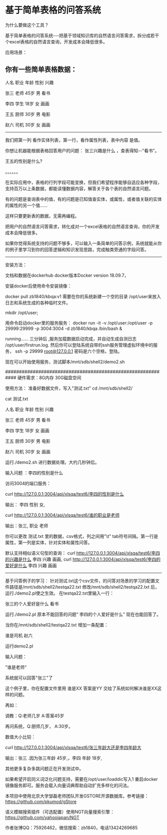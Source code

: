 # 基于简单表格的问答系统
为什么要做这个工具？

基于简单表格的问答系统---把基于领域知识库的自然语言问答需求，拆分成若干个excel表格的自然语言查询，开发成本会降低很多。

应用场景：

你有一些简单表格数据：
----------------------------------
人名    职业    年龄    性别    兴趣

张三    老师    45岁    男      看书

李四    学生    18岁    女      画画

王五    厨师    30岁    男      电影

赵六    司机    30岁    女      画画


------------------------------------

我们把第一列 看作实体列表，第一行，看作属性列表，表中内容 是值。

你想让机器能根据表格回答用户的问题： 张三兴趣是什么 ，查表得知--"看书"。

王五的性别是什么?

。。。。。。


在实际应用中，表格的行列字段可能变换，但我们希望程序能够自适应各种字段，支持百万以上条数据，都能读懂数据内容，解答关于各个表的自然语言问题。

有的问题是查询表中的值，有的问题是已知值查实体，或属性，或者值关联的实体的属性的另一个值......

这样只要更新表的数据，无需再编程。

把用户的自然语言问答需求，转化成对一个excel表格的自然语言查询，你的开发成本会降低很多。

如果你觉得系统支持的问题不够多，可以输入一条简单的问答示例，系统就能从你的例子里学习到你的回答逻辑和知识发现思路，完成触类旁通的字段问答。


------------------------------

安装方法：

文档和数据在dockerhub
docker版本Docker version 18.09.7，

安装docker后使用命令安装镜像：

docker pull zb1840/kbqa:v1
需要在你的系统新建一个空的目录 /opt/user来放入日志和系统生成的各种临时文件。

mkdir /opt/user;

用命令启动docker里的服务服务：
docker run -it -v /opt/user:/opt/user -p 29999:29999 -p 3004:3004   -d zb1840/kbqa /bin/bash &

running......
三分钟后 ,服务加载数据启动完成，并自动生成自测日志  /opt/user/firstrun.log. 
然后你可以登陆系统自带的ssh服务管理虚拟环境中的服务，
ssh -p 29999  root@127.0.0.1
密码是六个空格，登陆。

现在可以开始使用服务，测试脚本/mnt/sdb/shell2/demo2.sh 

############################################################
硬件需求：8G内存 30G磁盘空间

使用方法：
准备好数据文件，写入"测试.txt"
cd /mnt/sdb/shell2/

cat 测试.txt 

人名    职业    年龄    性别    兴趣

张三    老师    45岁    男      看书

李四    学生    18岁    女      画画

王五    厨师    30岁    男      电影

赵六    司机    30岁    女      画画

运行./demo2.sh 进行数据处理。大约几秒钟后。

输入问题 ：李四的性别是什么

访问3004的端口服务：

curl http://127.0.0.1:3004/api/xlsqa/test6/李四的性别是什么

输出：  李四 性别 女,


 curl http://127.0.0.1:3004/api/xlsqa/test6/谁的职业是老师
 
 输出：张三, 职业 老师
 


你可以更改 测试.txt 里的数据，csv格式，列之间用"\t" tab符号间隔。第一行是属性，第一列是实体，针对实体和属性问答。

默认支持相似语义句型的查询：
curl http://127.0.0.1:3004/api/xlsqa/test6/李四的兴趣是什么
李四 兴趣 画画,
curl http://127.0.0.1:3004/api/xlsqa/test6/李四的爱好是什么
李四 兴趣 画画

------------------------------
基于问答例子的学习：
针对测试.txt这个csv文件，的问答对场景的学习的配置文件路径是/mnt/sdb/shell2/testqa22.txt
修改/mnt/sdb/shell2/testqa22.txt 后，运行./demo2.pl使之生效。
在testqa22.txt里输入一行：

张三的个人爱好是什么 看书

运行./demo2.pl
原本不能回答的问题“ 李四的个人爱好是什么” 现在也能回答了。

当你在/mnt/sdb/shell2/testqa22.txt 增加一条配置：

谁是司机  赵六

运行demo2.pl

输入问题：

”谁是老师“

系统就可以回答"张三"了



这个例子里，你在配置文件里用 谁是XX 答案是YY  交给了系统如何解决谁是XX这样的问题。

再如：

调教：Q:老师几岁  A:答案45岁

再问系统，Q:厨师几岁， A:30岁。


数值大小比较：

curl http://127.0.0.1:3004/api/xlsqa/test6/张三年龄大还是李四年龄大

输出：张三 .因为张三年龄  45岁,，李四 年龄  18岁,



其他更多复杂多跳问题正在开发测试中。


如果希望开启同义词泛化问题支持，需要在/opt/user/loaddic写入1 重启docker镜像服务即可。服务会载入向量词典帮助自动扩充多样化的问法。



本项目中使用北京大学邹磊老师团队开发GSTORE开源数据库。参考链接：
https://github.com/pkumod/gStore

语义模糊搜索插件（可选配置）使用NGT向量搜索引擎：
https://github.com/yahoojapan/NGT

作者张博QQ：75926462，微信搜索：zb1840，电话13424269685

